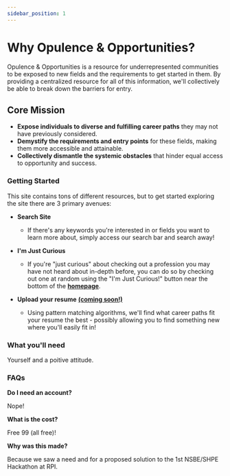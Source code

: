 ```yaml
---
sidebar_position: 1
---
```


# Why Opulence & Opportunities?

Opulence & Opportunities is a resource for underrepresented communities to be exposed to new fields and the requirements to get started in them. By providing a centralized resource for all of this information, we'll collectively be able to break down the barriers for entry.

## Core Mission

* **Expose individuals to diverse and fulfilling career paths** they may not have previously considered.
* **Demystify the requirements and entry points** for these fields, making them more accessible and attainable.
* **Collectively dismantle the systemic obstacles** that hinder equal access to opportunity and success.

### Getting Started

This site contains tons of different resources, but to get started exploring the site there are 3 primary avenues:

* **Search Site**
  * If there's any keywords you're interested in or fields you want to learn more about, simply access our search bar and search away!

* **I'm Just Curious**
  * If you're "just curious" about checking out a profession you may have not heard about in-depth before, you can do so by checking out one at random using the "I'm Just Curious!" button near the bottom of the **[homepage](https://nsbe-shpe-hackathon-2024.onrender.com/)**.

* **Upload your resume** **[(coming soon!)](https://github.com/greenjam19/NSBE-SHPE-Hackathon-2024/blob/main/Frontend/Resume_Upload_specifics.txt)**
  * Using pattern matching algorithms, we'll find what career paths fit your resume the best - possibly allowing you to find something new where you'll easily fit in!

### What you'll need

Yourself and a poitive attitude.

### FAQs

**Do I need an account?**

Nope!

**What is the cost?**

Free 99 (all free)!

**Why was this made?**

Because we saw a need and for a proposed solution to the 1st NSBE/SHPE Hackathon at RPI.